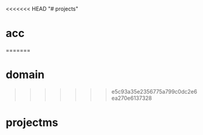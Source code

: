 <<<<<<< HEAD
"# projects" 
# acc
=======
# domain
>>>>>>> e5c93a35e2356775a799c0dc2e6ea270e6137328
# projectms
